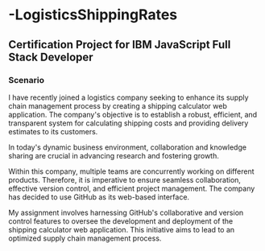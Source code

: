 # -LogisticsShippingRates
## Certification Project for IBM JavaScript Full Stack Developer 
### Scenario
I have recently joined a logistics company seeking to enhance its supply chain management process by creating a shipping calculator web application. The company's objective is to establish a robust, efficient, and transparent system for calculating shipping costs and providing delivery estimates to its customers.

In today's dynamic business environment, collaboration and knowledge sharing are crucial in advancing research and fostering growth.

Within this company, multiple teams are concurrently working on different products. Therefore, it is imperative to ensure seamless collaboration, effective version control, and efficient project management. The company has decided to use GitHub as its web-based interface.

My assignment involves harnessing GitHub's collaborative and version control features to oversee the development and deployment of the shipping calculator web application. This initiative aims to lead to an optimized supply chain management process.

